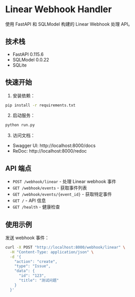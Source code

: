 # Linear Webhook Handler

使用 FastAPI 和 SQLModel 构建的 Linear Webhook 处理 API。

## 技术栈

- FastAPI 0.115.6
- SQLModel 0.0.22
- SQLite

## 快速开始

1. 安装依赖：
```bash
pip install -r requirements.txt
```

2. 启动服务：
```bash
python run.py
```

3. 访问文档：
- Swagger UI: http://localhost:8000/docs
- ReDoc: http://localhost:8000/redoc

## API 端点

- `POST /webhook/linear` - 处理 Linear webhook 事件
- `GET /webhook/events` - 获取事件列表
- `GET /webhook/events/{event_id}` - 获取特定事件
- `GET /` - API 信息
- `GET /health` - 健康检查

## 使用示例

发送 webhook 事件：
```bash
curl -X POST "http://localhost:8000/webhook/linear" \
  -H "Content-Type: application/json" \
  -d '{
    "action": "create",
    "type": "Issue",
    "data": {
      "id": "123",
      "title": "测试问题"
    }
  }'
```